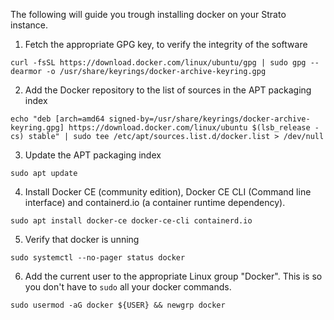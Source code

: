 The following will guide you trough installing docker on your Strato instance.

1. Fetch the appropriate GPG key, to verify the integrity of the software
```
curl -fsSL https://download.docker.com/linux/ubuntu/gpg | sudo gpg --dearmor -o /usr/share/keyrings/docker-archive-keyring.gpg
```
2. Add the Docker repository to the list of sources in the APT packaging index
```
echo "deb [arch=amd64 signed-by=/usr/share/keyrings/docker-archive-keyring.gpg] https://download.docker.com/linux/ubuntu $(lsb_release -cs) stable" | sudo tee /etc/apt/sources.list.d/docker.list > /dev/null
```
3. Update the APT packaging index
```
sudo apt update
```
4. Install Docker CE (community edition), Docker CE CLI (Command line interface) and containerd.io (a container runtime dependency).
```
sudo apt install docker-ce docker-ce-cli containerd.io
```
5. Verify that docker is unning
```
sudo systemctl --no-pager status docker
```
6. Add the current user to the appropriate Linux group "Docker". This is so you don't have to `sudo` all your docker commands.
```
sudo usermod -aG docker ${USER} && newgrp docker
```
